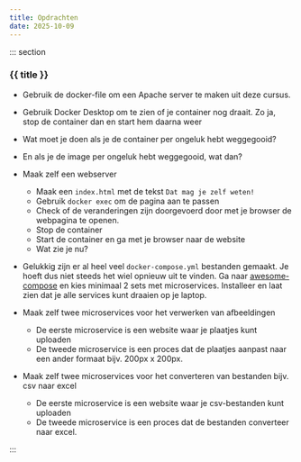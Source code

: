 ```yaml
---
title: Opdrachten
date: 2025-10-09
---
```


::: section
### {{ title }}
* Gebruik de docker-file om een Apache server te maken uit deze cursus.
* Gebruik Docker Desktop om te zien of je container nog draait. Zo ja, stop de container dan en start hem daarna weer
* Wat moet je doen als je de container per ongeluk hebt weggegooid?
* En als je de image per ongeluk hebt weggegooid, wat dan?
* Maak zelf een webserver
    * Maak een `index.html` met de tekst `Dat mag je zelf weten!`
    * Gebruik `docker exec` om de pagina aan te passen
    * Check of de veranderingen zijn doorgevoerd door met je browser de webpagina te openen.
    * Stop de container
    * Start de container en ga met je browser naar de website
    * Wat zie je nu?

* Gelukkig zijn er al heel veel `docker-compose.yml` bestanden gemaakt. Je hoeft dus niet steeds het wiel opnieuw uit te vinden. Ga naar [awesome-compose](https://github.com/docker/awesome-compose) en kies minimaal 2 sets met microservices. Installeer en laat zien dat je alle services kunt draaien op je laptop.
* Maak zelf twee microservices voor het verwerken van afbeeldingen
    * De eerste microservice is een website waar je plaatjes kunt uploaden
    * De tweede microservice is een proces dat de plaatjes aanpast naar een ander formaat bijv. 200px x 200px.
* Maak zelf twee microservices voor het converteren van bestanden bijv. csv naar excel
    * De eerste microservice is een website waar je csv-bestanden kunt uploaden
    * De tweede microservice is een proces dat de bestanden converteer naar excel.


:::